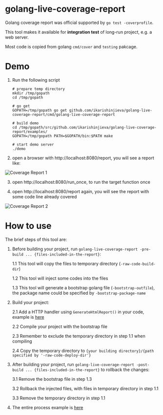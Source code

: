 # golang-live-coverage-report

Golang coverage report was official supported by `go test -coverprofile`.

This tool makes it available for **integration test** of long-run project, e.g. a web server.

Most code is copied from golang `cmd/cover` and `testing` pakcage. 

# Demo
1. Run the following script

    ```
    # prepare temp directory
    mkdir /tmp/gopath
    cd /tmp/gopath
    
    # go get
    GOPATH=/tmp/gopath go get github.com/ikarishinjieva/golang-live-coverage-report/cmd/golang-live-coverage-report
    
    # build demo
    cd /tmp/gopath/src/github.com/ikarishinjieva/golang-live-coverage-report/examples/
    GOPATH=/tmp/gopath PATH=$GOPATH/bin:$PATH make
    
    # start demo server
    ./demo 
    ```  

2. open a browser with http://localhost:8080/report, you will see a report like: 

![Coverage Report 1](https://github.com/ikarishinjieva/golang-live-coverage-report/blob/master/web/cover1.png)

3. open http://localhost:8080/run_once, to run the target function once

4. open http://localhost:8080/report again, you will see the report with some code line already covered

![Coverage Report 2](https://github.com/ikarishinjieva/golang-live-coverage-report/blob/master/web/cover2.png)

# How to use

The brief steps of this tool are: 

1. Before building your project, run `golang-live-coverage-report -pre-build ... {files-included-in-the-report}`:

    1.1 This tool will copy the files to temporary directory (`-raw-code-build-dir`)
    
    1.2 This tool will inject some codes into the files
    
    1.3 This tool will generate a bootstrap golang file (`-bootstrap-outfile`), the package name could be specified by `-bootstrap-package-name`
    
2. Build your project:

    2.1 Add a HTTP handler using `GenerateHtmlReport()` in your code, example is [here](https://github.com/ikarishinjieva/golang-live-coverage-report/blob/master/examples/demo.go)
    
    2.2 Compile your project with the bootstrap file
    
    2.3 Remember to exclude the temporary directory in step 1.1 when compiling
    
    2.4 Copy the temporary directory to `{your building directory}/{path specified by '-raw-code-deploy-dir'}`
    
3. After building your project, run `golang-live-coverage-report -post-build ... {files-included-in-the-report}` to rollback the changes:

    3.1 Remove the bootstrap file in step 1.3
    
    3.2 Rollback the injected files, with files in temporary directory in step 1.1
    
    3.3 Remove the temporary directory in step 1.1
    
4. The entire process example is [here](https://github.com/ikarishinjieva/golang-live-coverage-report/blob/master/examples/Makefile)